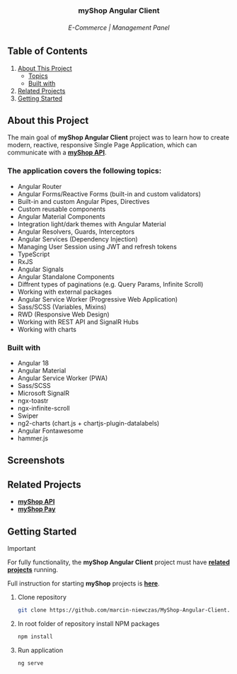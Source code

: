 <div align="center"> 
  <h3>myShop Angular Client</h3>
  <h6>E-Commerce | Management Panel<h6>
</div>

## Table of Contents
1. [About This Project](#about-this-project)
    - [Topics](#the-application-covers-the-following-topics)
    - [Built with](#built-with)
2. [Related Projects](#related-projects)
3. [Getting Started](#getting-started)

## About this Project
The main goal of **myShop Angular Client** project was to learn how to create modern, reactive, responsive Single Page Application, which can communicate with a **[myShop API](https://github.com/marcin-niewczas/MyShop-API)**. 

### The application covers the following topics:
- Angular Router
- Angular Forms/Reactive Forms (built-in and custom validators)
- Built-in and custom Angular Pipes, Directives
- Custom reusable components
- Angular Material Components
- Integration light/dark themes with Angular Material
- Angular Resolvers, Guards, Interceptors
- Angular Services (Dependency Injection)
- Managing User Session using JWT and refresh tokens
- TypeScript
- RxJS
- Angular Signals
- Angular Standalone Components
- Diffrent types of paginations (e.g. Query Params, Infinite Scroll)
- Working with external packages
- Angular Service Worker (Progressive Web Application)
- Sass/SCSS (Variables, Mixins)
- RWD (Responsive Web Design)
- Working with REST API and SignalR Hubs
- Working with charts

### Built with
* Angular 18
* Angular Material
* Angular Service Worker (PWA)
* Sass/SCSS
* Microsoft SignalR
* ngx-toastr
* ngx-infinite-scroll
* Swiper
* ng2-charts (chart.js + chartjs-plugin-datalabels)
* Angular Fontawesome
* hammer.js

## Screenshots

## Related Projects
* **[myShop API](https://github.com/marcin-niewczas/MyShop-API)**
* **[myShop Pay](https://github.com/marcin-niewczas/MyShop-Pay)**

## Getting Started
> [!Important]
> For fully functionality, the **myShop Angular Client** project must have **[related projects](#related-projects)** running.
> 
> Full instruction for starting **myShop** projects is **[here](https://github.com/marcin-niewczas/MyShop-API#launch-myshop-projects)**.
1. Clone repository
   ```sh
   git clone https://github.com/marcin-niewczas/MyShop-Angular-Client.git
   ```
2. In root folder of repository install NPM packages
   ```sh
   npm install
   ```
3. Run application
   ```sh
   ng serve
   ```
